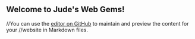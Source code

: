 ## Welcome to Jude's Web Gems!

//You can use the [editor on GitHub](https://github.com/jhrkirby1/jhrkirby1/edit/gh-pages/index.md) to maintain and preview the content for your //website in Markdown files.

